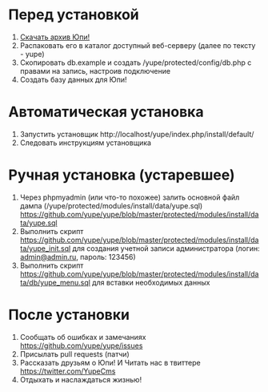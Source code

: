 # Перед установкой
1. [Скачать архив Юпи!](https://github.com/yupe/yupe/tarball/master) 
1. Распаковать его в каталог доступный веб-серверу (далее по тексту - yupe)
1. Скопировать db.example и создать /yupe/protected/config/db.php с правами на запись, настроив подключение
1. Создать базу данных для Юпи!

# Автоматическая установка
1. Запустить установщик http://localhost/yupe/index.php/install/default/
1. Следовать инструкциям установщика

# Ручная установка (устаревшее)
1. Через phpmyadmin (или что-то похожее) залить основной файл дампа (/yupe/protected/modules/install/data/yupe.sql) https://github.com/yupe/yupe/blob/master/protected/modules/install/data/yupe.sql
2. Выполнить скрипт https://github.com/yupe/yupe/blob/master/protected/modules/install/data/yupe_init.sql для создания учетной записи администратора (логин: admin@admin.ru, пароль: 123456)
3. Выполнить скрипт https://github.com/yupe/yupe/blob/master/protected/modules/install/data/db/yupe_menu.sql для вставки необходимых данных

# После установки
1. Сообщать об ошибках и замечаниях https://github.com/yupe/yupe/issues
1. Присылать pull requests (патчи)
1. Рассказать друзьям о Юпи! И Читать нас в твиттере https://twitter.com/YupeCms
1. Отдыхать и наслаждаться жизнью!